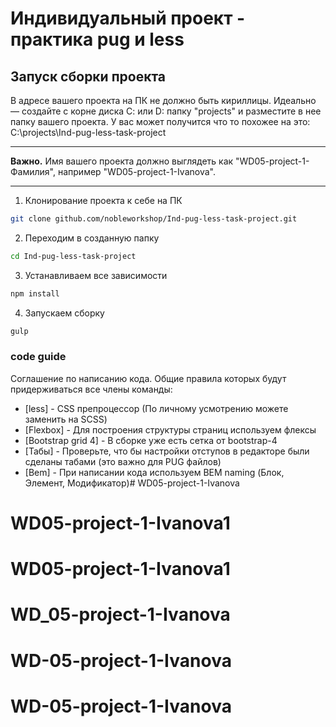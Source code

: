 ﻿# Индивидуальный проект - практика pug и less

## Запуск сборки проекта
В адресе вашего проекта на ПК не должно быть кириллицы. Идеально — создайте с корне диска С: или D: папку "projects" и разместите в нее папку вашего проекта. У вас может получится что то похожее на это: C:\projects\Ind-pug-less-task-project

----

**Важно.** Имя вашего проекта должно выглядеть как "WD05-project-1-Фамилия", например "WD05-project-1-Ivanova".

----

1. Клонирование проекта к себе на ПК               
```sh
git clone github.com/nobleworkshop/Ind-pug-less-task-project.git
```

2. Переходим в созданную папку
```sh
cd Ind-pug-less-task-project
```

3. Устанавливаем все зависимости
```sh
npm install
```

4. Запускаем сборку
```sh
gulp
```


### code guide

Соглашение по написанию кода. Общие правила которых будут придерживаться все члены команды:

* [less] - CSS препроцессор (По личному усмотрению можете заменить на SCSS)
* [Flexbox] - Для построения структуры страниц используем флексы
* [Bootstrap grid 4] - В сборке уже есть сетка от bootstrap-4
* [Табы] - Проверьте, что бы настройки отступов в редакторе были сделаны табами (это важно для PUG файлов)
* [Bem] - При написании кода используем BEM naming (Блок, Элемент, Модификатор)# WD05-project-1-Ivanova
 
# WD05-project-1-Ivanova1
# WD05-project-1-Ivanova1
# WD_05-project-1-Ivanova
# WD-05-project-1-Ivanova
# WD-05-project-1-Ivanova
